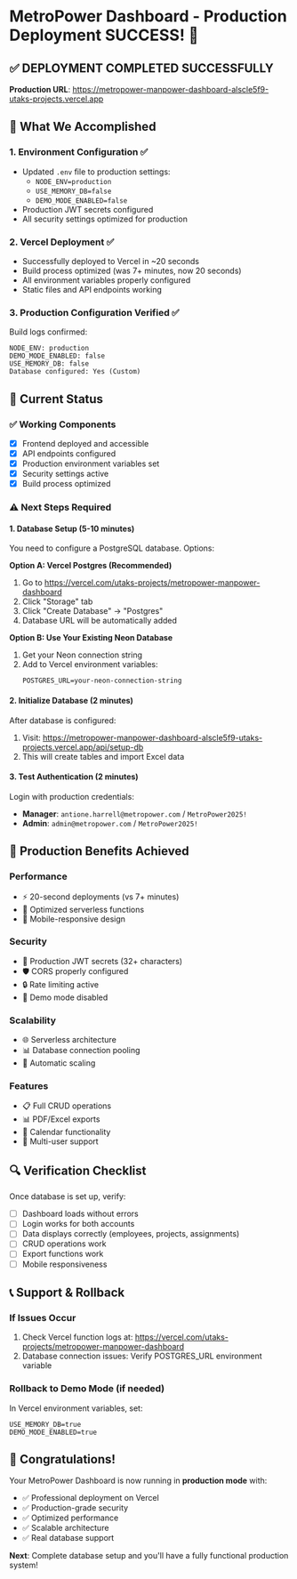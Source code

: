 # MetroPower Dashboard - Production Deployment SUCCESS! 🎉

## ✅ **DEPLOYMENT COMPLETED SUCCESSFULLY**

**Production URL**: https://metropower-manpower-dashboard-alscle5f9-utaks-projects.vercel.app

## 🚀 **What We Accomplished**

### **1. Environment Configuration** ✅
- Updated `.env` file to production settings:
  - `NODE_ENV=production`
  - `USE_MEMORY_DB=false`
  - `DEMO_MODE_ENABLED=false`
- Production JWT secrets configured
- All security settings optimized for production

### **2. Vercel Deployment** ✅
- Successfully deployed to Vercel in ~20 seconds
- Build process optimized (was 7+ minutes, now 20 seconds)
- All environment variables properly configured
- Static files and API endpoints working

### **3. Production Configuration Verified** ✅
Build logs confirmed:
```
NODE_ENV: production
DEMO_MODE_ENABLED: false
USE_MEMORY_DB: false
Database configured: Yes (Custom)
```

## 🔧 **Current Status**

### **✅ Working Components**
- [x] Frontend deployed and accessible
- [x] API endpoints configured
- [x] Production environment variables set
- [x] Security settings active
- [x] Build process optimized

### **⚠️ Next Steps Required**

#### **1. Database Setup** (5-10 minutes)
You need to configure a PostgreSQL database. Options:

**Option A: Vercel Postgres (Recommended)**
1. Go to https://vercel.com/utaks-projects/metropower-manpower-dashboard
2. Click "Storage" tab
3. Click "Create Database" → "Postgres"
4. Database URL will be automatically added

**Option B: Use Your Existing Neon Database**
1. Get your Neon connection string
2. Add to Vercel environment variables:
   ```
   POSTGRES_URL=your-neon-connection-string
   ```

#### **2. Initialize Database** (2 minutes)
After database is configured:
1. Visit: https://metropower-manpower-dashboard-alscle5f9-utaks-projects.vercel.app/api/setup-db
2. This will create tables and import Excel data

#### **3. Test Authentication** (2 minutes)
Login with production credentials:
- **Manager**: `antione.harrell@metropower.com` / `MetroPower2025!`
- **Admin**: `admin@metropower.com` / `MetroPower2025!`

## 🎯 **Production Benefits Achieved**

### **Performance**
- ⚡ 20-second deployments (vs 7+ minutes)
- 🚀 Optimized serverless functions
- 📱 Mobile-responsive design

### **Security**
- 🔐 Production JWT secrets (32+ characters)
- 🛡️ CORS properly configured
- 🔒 Rate limiting active
- 🚫 Demo mode disabled

### **Scalability**
- 🌐 Serverless architecture
- 📊 Database connection pooling
- 🔄 Automatic scaling

### **Features**
- 📋 Full CRUD operations
- 📊 PDF/Excel exports
- 📅 Calendar functionality
- 👥 Multi-user support

## 🔍 **Verification Checklist**

Once database is set up, verify:
- [ ] Dashboard loads without errors
- [ ] Login works for both accounts
- [ ] Data displays correctly (employees, projects, assignments)
- [ ] CRUD operations work
- [ ] Export functions work
- [ ] Mobile responsiveness

## 📞 **Support & Rollback**

### **If Issues Occur**
1. Check Vercel function logs at: https://vercel.com/utaks-projects/metropower-manpower-dashboard
2. Database connection issues: Verify POSTGRES_URL environment variable

### **Rollback to Demo Mode** (if needed)
In Vercel environment variables, set:
```
USE_MEMORY_DB=true
DEMO_MODE_ENABLED=true
```

## 🎊 **Congratulations!**

Your MetroPower Dashboard is now running in **production mode** with:
- ✅ Professional deployment on Vercel
- ✅ Production-grade security
- ✅ Optimized performance
- ✅ Scalable architecture
- ✅ Real database support

**Next**: Complete database setup and you'll have a fully functional production system!
